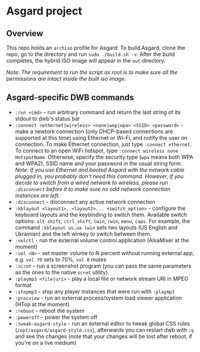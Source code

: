 Asgard project
==============

Overview
--------
This repo holds an `archiso` profile for Asgard. To build Asgard, clone the repo, go to the directory and run `sudo ./build.sh -v`. After the build completes, the hybrid ISO image will appear in the `out` directory.

*Note: The requirement to run the script as root is to make sure all the permissions are intact inside the built iso image.*

Asgard-specific DWB commands
---------------------------------------------
- `:run <cmd>` - run arbitrary <cmd> command and return the last string of its stdout to dwb's status bar
- `:connect <ethernet|wireless> <none|wep|wpa> <SSID> <password>` - make a newtork connection (only DHCP-based connections are supported at this time) using Ethernet or Wi-Fi, and notify the user on connection. To make Ethernet connection, just type `:connect ethernet`. To connect to an open WiFi hotspot, type `:connect wireless none HotspotName`. Otherwise, specify the security type (`wpa` means both WPA and WPA2), SSID name and your password in the usual string form. *Note: If you use Ethernet and booted Asgard with the network cable plugged in, you probably don't need this command. However, if you decide to switch from a wired network to wireless, please run `:disconnect` before it to make sure no odd network connection instances are left.*
- `:disconnect` - disconnect any active network connection
- `:kblayout <layout1>, <layout2>... <switch_option>` - configure the keyboard layouts and the keybinding to switch them. Available switch options: `alt_shift`, `ctrl_shift`, `lwin`, `rwin`, `menu`, `caps`. For example, the command `:kblayout us,ua lwin` sets two layouts (US English and Ukrainian) and the left winkey to switch between them.
- `:volctl` - run the external volume control application (AlsaMixer at the moment)
- `:vol <N>` - set master volume to N percent without running external app, e.g. `vol 70` sets to 70%, `vol 0` mutes
- `:scrot` - run a screenshot program (you can pass the same parameters as the ones to the native `scrot` utility)
- `:playmp3 <file|uri>` - play a local file or network stream URI in MPEG format
- `:stopmp3` - stop any player instances that were run with `:playmp3`
- `:procview` - run an external process/system load viewer application (HTop at the moment)
- `:reboot` - reboot the system
- `:poweroff` - power the system off
- `:tweak-asgard-style` - run an external editor to tweak global CSS rules (`/opt/asgard/asgard-style.css`), afterwards you can restart dwb with `:q` and see the changes (note that your changes will be lost after reboot, if you're on a live medium)
